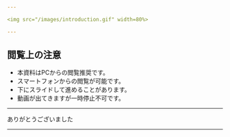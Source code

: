 ```yaml
---

<img src="/images/introduction.gif" width=80%>

---
```


## 閲覧上の注意　　　　　　　　

- 本資料はPCからの閲覧推奨です。
- スマートフォンからの閲覧が可能です。
- 下にスライドして進めることがあります。
- 動画が出てきますが一時停止不可です。

---

ありがとうございました

---
